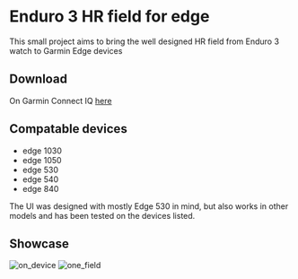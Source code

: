 # Enduro 3 HR field for edge

This small project aims to bring the well designed HR field from Enduro 3 watch to Garmin Edge devices

## Download

On Garmin Connect IQ [here](todo)

## Compatable devices

 * edge 1030
 * edge 1050
 * edge 530
 * edge 540
 * edge 840

The UI was designed with mostly Edge 530 in mind, but also works in other models and has been tested on the devices listed.

## Showcase

![on_device](https://github.com/user-attachments/assets/cab6fff1-4ef5-413e-abdc-76adb9270cec)
![one_field](https://github.com/user-attachments/assets/00b82f97-8156-4db9-9da5-83811f604bf4)
